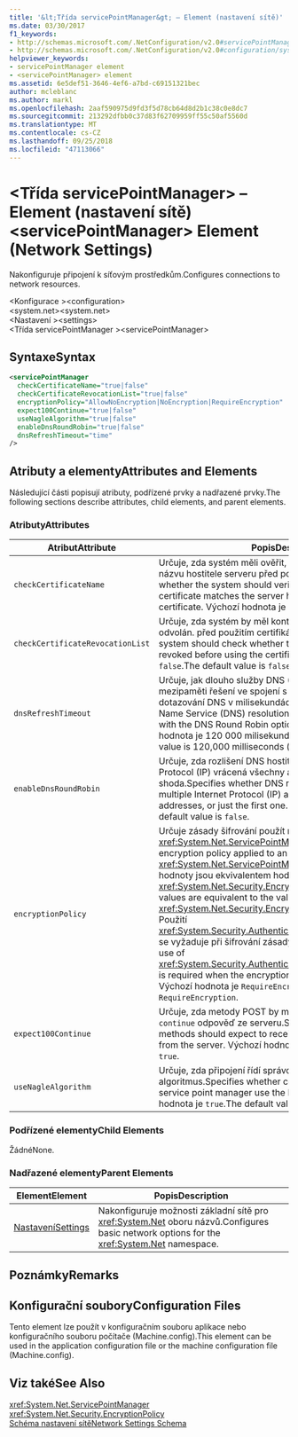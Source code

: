 ```yaml
---
title: '&lt;Třída servicePointManager&gt; – Element (nastavení sítě)'
ms.date: 03/30/2017
f1_keywords:
- http://schemas.microsoft.com/.NetConfiguration/v2.0#servicePointManager
- http://schemas.microsoft.com/.NetConfiguration/v2.0#configuration/system.net/settings/servicePointManager
helpviewer_keywords:
- servicePointManager element
- <servicePointManager> element
ms.assetid: 6e5def51-3646-4ef6-a7bd-c69151321bec
author: mcleblanc
ms.author: markl
ms.openlocfilehash: 2aaf590975d9fd3f5d78cb64d8d2b1c38c0e8dc7
ms.sourcegitcommit: 213292dfbb0c37d83f62709959ff55c50af5560d
ms.translationtype: MT
ms.contentlocale: cs-CZ
ms.lasthandoff: 09/25/2018
ms.locfileid: "47113066"
---
```

# <a name="ltservicepointmanagergt-element-network-settings"></a><span data-ttu-id="11d3b-102">&lt;Třída servicePointManager&gt; – Element (nastavení sítě)</span><span class="sxs-lookup"><span data-stu-id="11d3b-102">&lt;servicePointManager&gt; Element (Network Settings)</span></span>
<span data-ttu-id="11d3b-103">Nakonfiguruje připojení k síťovým prostředkům.</span><span class="sxs-lookup"><span data-stu-id="11d3b-103">Configures connections to network resources.</span></span>  
  
 <span data-ttu-id="11d3b-104">\<Konfigurace ></span><span class="sxs-lookup"><span data-stu-id="11d3b-104">\<configuration></span></span>  
<span data-ttu-id="11d3b-105">\<system.net></span><span class="sxs-lookup"><span data-stu-id="11d3b-105">\<system.net></span></span>  
<span data-ttu-id="11d3b-106">\<Nastavení ></span><span class="sxs-lookup"><span data-stu-id="11d3b-106">\<settings></span></span>  
<span data-ttu-id="11d3b-107">\<Třída servicePointManager ></span><span class="sxs-lookup"><span data-stu-id="11d3b-107">\<servicePointManager></span></span>  
  
## <a name="syntax"></a><span data-ttu-id="11d3b-108">Syntaxe</span><span class="sxs-lookup"><span data-stu-id="11d3b-108">Syntax</span></span>  
  
```xml  
<servicePointManager  
  checkCertificateName="true|false"  
  checkCertificateRevocationList="true|false"  
  encryptionPolicy="AllowNoEncryption|NoEncryption|RequireEncryption"  
  expect100Continue="true|false"  
  useNagleAlgorithm="true|false"  
  enableDnsRoundRobin="true|false"  
  dnsRefreshTimeout="time"  
/>  
```  
  
## <a name="attributes-and-elements"></a><span data-ttu-id="11d3b-109">Atributy a elementy</span><span class="sxs-lookup"><span data-stu-id="11d3b-109">Attributes and Elements</span></span>  
 <span data-ttu-id="11d3b-110">Následující části popisují atributy, podřízené prvky a nadřazené prvky.</span><span class="sxs-lookup"><span data-stu-id="11d3b-110">The following sections describe attributes, child elements, and parent elements.</span></span>  
  
### <a name="attributes"></a><span data-ttu-id="11d3b-111">Atributy</span><span class="sxs-lookup"><span data-stu-id="11d3b-111">Attributes</span></span>  
  
|<span data-ttu-id="11d3b-112">**Atribut**</span><span class="sxs-lookup"><span data-stu-id="11d3b-112">**Attribute**</span></span>|<span data-ttu-id="11d3b-113">**Popis**</span><span class="sxs-lookup"><span data-stu-id="11d3b-113">**Description**</span></span>|  
|-------------------|---------------------|  
|`checkCertificateName`|<span data-ttu-id="11d3b-114">Určuje, zda systém měli ověřit, název certifikátu odpovídá názvu hostitele serveru před použitím certifikátu.</span><span class="sxs-lookup"><span data-stu-id="11d3b-114">Specifies whether the system should verify that the name on the certificate matches the server host name before using the certificate.</span></span> <span data-ttu-id="11d3b-115">Výchozí hodnota je `true`.</span><span class="sxs-lookup"><span data-stu-id="11d3b-115">The default value is `true`.</span></span>|  
|`checkCertificateRevocationList`|<span data-ttu-id="11d3b-116">Určuje, zda systém by měl kontrolovat, jestli certifikát byl odvolán. před použitím certifikátu.</span><span class="sxs-lookup"><span data-stu-id="11d3b-116">Specifies whether the system should check whether the certificate has been revoked before using the certificate.</span></span> <span data-ttu-id="11d3b-117">Výchozí hodnota je `false`.</span><span class="sxs-lookup"><span data-stu-id="11d3b-117">The default value is `false`.</span></span>|  
|`dnsRefreshTimeout`|<span data-ttu-id="11d3b-118">Určuje, jak dlouho služby DNS (Domain Name) jsou uložené v mezipaměti řešení ve spojení s parametrem kruhové dotazování DNS v milisekundách.</span><span class="sxs-lookup"><span data-stu-id="11d3b-118">Specifies how long Domain Name Service (DNS) resolutions are cached in conjunction with the DNS Round Robin option, in milliseconds.</span></span> <span data-ttu-id="11d3b-119">Výchozí hodnota je 120 000 milisekund (dvě minuty).</span><span class="sxs-lookup"><span data-stu-id="11d3b-119">The default value is 120,000 milliseconds (two minutes).</span></span>|  
|`enableDnsRoundRobin`|<span data-ttu-id="11d3b-120">Určuje, zda rozlišení DNS hostitele názvy s více adres Internet Protocol (IP) vrácená všechny adresy, nebo jenom první shoda.</span><span class="sxs-lookup"><span data-stu-id="11d3b-120">Specifies whether DNS resolutions of host names with multiple Internet Protocol (IP) addresses return all the addresses, or just the first one.</span></span> <span data-ttu-id="11d3b-121">Výchozí hodnota je `false`.</span><span class="sxs-lookup"><span data-stu-id="11d3b-121">The default value is `false`.</span></span>|  
|`encryptionPolicy`|<span data-ttu-id="11d3b-122">Určuje zásady šifrování použít relaci protokolu SSL/TLS na <xref:System.Net.ServicePointManager> instance.</span><span class="sxs-lookup"><span data-stu-id="11d3b-122">Specifies the encryption policy applied to an SSL/TLS session on a <xref:System.Net.ServicePointManager> instance.</span></span> <span data-ttu-id="11d3b-123">Možné hodnoty jsou ekvivalentem hodnoty <xref:System.Net.Security.EncryptionPolicy> výčtu.</span><span class="sxs-lookup"><span data-stu-id="11d3b-123">The possible values are equivalent to the values for the <xref:System.Net.Security.EncryptionPolicy> enumeration.</span></span> <span data-ttu-id="11d3b-124">Použití <xref:System.Security.Authentication.CipherAlgorithmType.Null> se vyžaduje při šifrování zásady nastavíte `NoEncryption`.</span><span class="sxs-lookup"><span data-stu-id="11d3b-124">The use of <xref:System.Security.Authentication.CipherAlgorithmType.Null> is required when the encryption policy is set to `NoEncryption`.</span></span> <span data-ttu-id="11d3b-125">Výchozí hodnota je `RequireEncryption`.</span><span class="sxs-lookup"><span data-stu-id="11d3b-125">The default value is `RequireEncryption`.</span></span>|  
|`expect100Continue`|<span data-ttu-id="11d3b-126">Určuje, zda metody POST by měla by se měl zobrazit `100-continue` odpověď ze serveru.</span><span class="sxs-lookup"><span data-stu-id="11d3b-126">Specifies whether POST methods should expect to receive a `100-continue` response from the server.</span></span> <span data-ttu-id="11d3b-127">Výchozí hodnota je `true`.</span><span class="sxs-lookup"><span data-stu-id="11d3b-127">The default value is `true`.</span></span>|  
|`useNagleAlgorithm`|<span data-ttu-id="11d3b-128">Určuje, zda připojení řídí správce bodu služby používat Nagle algoritmus.</span><span class="sxs-lookup"><span data-stu-id="11d3b-128">Specifies whether connections controlled by the service point manager use the Nagle algorithm.</span></span> <span data-ttu-id="11d3b-129">Výchozí hodnota je `true`.</span><span class="sxs-lookup"><span data-stu-id="11d3b-129">The default value is `true`.</span></span>|  
  
### <a name="child-elements"></a><span data-ttu-id="11d3b-130">Podřízené elementy</span><span class="sxs-lookup"><span data-stu-id="11d3b-130">Child Elements</span></span>  
 <span data-ttu-id="11d3b-131">Žádné</span><span class="sxs-lookup"><span data-stu-id="11d3b-131">None.</span></span>  
  
### <a name="parent-elements"></a><span data-ttu-id="11d3b-132">Nadřazené elementy</span><span class="sxs-lookup"><span data-stu-id="11d3b-132">Parent Elements</span></span>  
  
|<span data-ttu-id="11d3b-133">**Element**</span><span class="sxs-lookup"><span data-stu-id="11d3b-133">**Element**</span></span>|<span data-ttu-id="11d3b-134">**Popis**</span><span class="sxs-lookup"><span data-stu-id="11d3b-134">**Description**</span></span>|  
|-----------------|---------------------|  
|[<span data-ttu-id="11d3b-135">Nastavení</span><span class="sxs-lookup"><span data-stu-id="11d3b-135">Settings</span></span>](../../../../../docs/framework/configure-apps/file-schema/network/settings-element-network-settings.md)|<span data-ttu-id="11d3b-136">Nakonfiguruje možnosti základní sítě pro <xref:System.Net> oboru názvů.</span><span class="sxs-lookup"><span data-stu-id="11d3b-136">Configures basic network options for the <xref:System.Net> namespace.</span></span>|  
  
## <a name="remarks"></a><span data-ttu-id="11d3b-137">Poznámky</span><span class="sxs-lookup"><span data-stu-id="11d3b-137">Remarks</span></span>  
  
## <a name="configuration-files"></a><span data-ttu-id="11d3b-138">Konfigurační soubory</span><span class="sxs-lookup"><span data-stu-id="11d3b-138">Configuration Files</span></span>  
 <span data-ttu-id="11d3b-139">Tento element lze použít v konfiguračním souboru aplikace nebo konfiguračního souboru počítače (Machine.config).</span><span class="sxs-lookup"><span data-stu-id="11d3b-139">This element can be used in the application configuration file or the machine configuration file (Machine.config).</span></span>  
  
## <a name="see-also"></a><span data-ttu-id="11d3b-140">Viz také</span><span class="sxs-lookup"><span data-stu-id="11d3b-140">See Also</span></span>  
 <xref:System.Net.ServicePointManager>  
 <xref:System.Net.Security.EncryptionPolicy>  
 [<span data-ttu-id="11d3b-141">Schéma nastavení sítě</span><span class="sxs-lookup"><span data-stu-id="11d3b-141">Network Settings Schema</span></span>](../../../../../docs/framework/configure-apps/file-schema/network/index.md)

